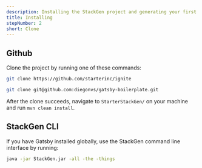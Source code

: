 ```yaml
---
description: Installing the StackGen project and generating your first Stack!
title: Installing
stepNumber: 2
short: Clone
---
```


## Github

Clone the project by running one of these commands:

```bash http
git clone https://github.com/starterinc/ignite
```
```bash ssh
git clone git@github.com:diegonvs/gatsby-boilerplate.git
```

After the clone succeeds, navigate to `StarterStackGen/` on your machine and run `mvn clean install`.

## StackGen CLI

If you have Gatsby installed globally, use the StackGen command line interface by running:

```sh
java -jar StackGen.jar -all -the -things
```
